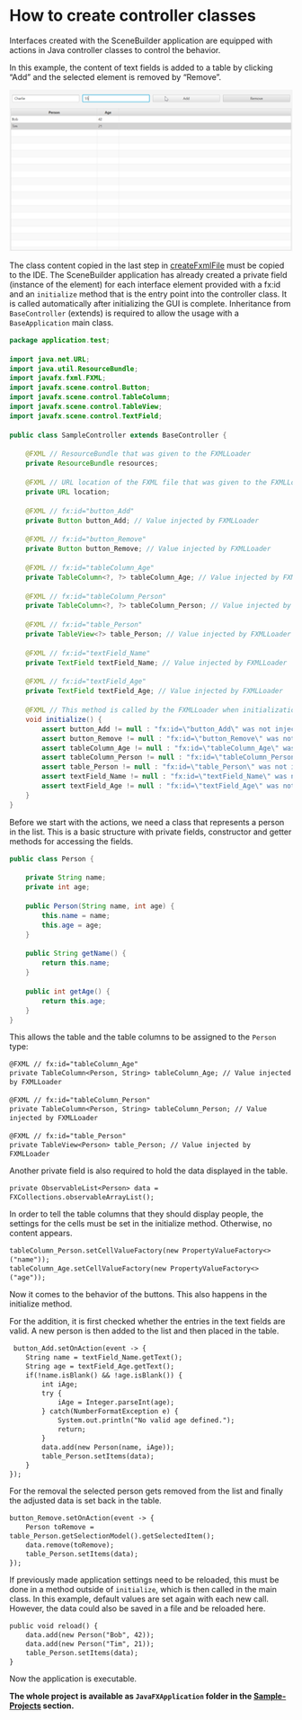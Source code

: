 # How to create controller classes

Interfaces created with the SceneBuilder application are equipped with actions in Java controller classes to control the behavior.

In this example, the content of text fields is added to a table by clicking “Add” and the selected element is removed by “Remove”.

![](img/SceneBuilder-fullApp.png)

The class content copied in the last step in [createFxmlFile](createFxmlFile.md) must be copied to the IDE. 
The SceneBuilder application has already created a private field (instance of the element) for
each interface element provided with a fx:id and an ``initialize`` method that is the entry point into the controller class.
It is called automatically after initializing the GUI is complete. Inheritance from ``BaseController`` (extends) 
is required to allow the usage with a ``BaseApplication`` main class.

```java
package application.test;

import java.net.URL;
import java.util.ResourceBundle;
import javafx.fxml.FXML;
import javafx.scene.control.Button;
import javafx.scene.control.TableColumn;
import javafx.scene.control.TableView;
import javafx.scene.control.TextField;

public class SampleController extends BaseController {

    @FXML // ResourceBundle that was given to the FXMLLoader
    private ResourceBundle resources;

    @FXML // URL location of the FXML file that was given to the FXMLLoader
    private URL location;

    @FXML // fx:id="button_Add"
    private Button button_Add; // Value injected by FXMLLoader

    @FXML // fx:id="button_Remove"
    private Button button_Remove; // Value injected by FXMLLoader

    @FXML // fx:id="tableColumn_Age"
    private TableColumn<?, ?> tableColumn_Age; // Value injected by FXMLLoader

    @FXML // fx:id="tableColumn_Person"
    private TableColumn<?, ?> tableColumn_Person; // Value injected by FXMLLoader

    @FXML // fx:id="table_Person"
    private TableView<?> table_Person; // Value injected by FXMLLoader

    @FXML // fx:id="textField_Name"
    private TextField textField_Name; // Value injected by FXMLLoader

    @FXML // fx:id="textField_Age"
    private TextField textField_Age; // Value injected by FXMLLoader

    @FXML // This method is called by the FXMLLoader when initialization is complete
    void initialize() {
        assert button_Add != null : "fx:id=\"button_Add\" was not injected: check your FXML file 'Sample.fxml'.";
        assert button_Remove != null : "fx:id=\"button_Remove\" was not injected: check your FXML file 'Sample.fxml'.";
        assert tableColumn_Age != null : "fx:id=\"tableColumn_Age\" was not injected: check your FXML file 'Sample.fxml'.";
        assert tableColumn_Person != null : "fx:id=\"tableColumn_Person\" was not injected: check your FXML file 'Sample.fxml'.";
        assert table_Person != null : "fx:id=\"table_Person\" was not injected: check your FXML file 'Sample.fxml'.";
        assert textField_Name != null : "fx:id=\"textField_Name\" was not injected: check your FXML file 'Sample.fxml'.";
        assert textField_Age != null : "fx:id=\"textField_Age\" was not injected: check your FXML file 'Sample.fxml'.";
    }
}

```

Before we start with the actions, we need a class that represents a person in the list. 
This is a basic structure with private fields, constructor and getter methods for accessing the fields.

```java
public class Person {

	private String name;
	private int age;
	
	public Person(String name, int age) {
		this.name = name;
		this.age = age;
	}
	
	public String getName() {
		return this.name;
	}
	
	public int getAge() {
		return this.age;
	}
}

```

This allows the table and the table columns to be assigned to the ``Person`` type:

```
@FXML // fx:id="tableColumn_Age"
private TableColumn<Person, String> tableColumn_Age; // Value injected by FXMLLoader

@FXML // fx:id="tableColumn_Person"
private TableColumn<Person, String> tableColumn_Person; // Value injected by FXMLLoader

@FXML // fx:id="table_Person"
private TableView<Person> table_Person; // Value injected by FXMLLoader
```

Another private field is also required to hold the data displayed in the table.

````
private ObservableList<Person> data = FXCollections.observableArrayList();
````

In order to tell the table columns that they should display people, the settings for the cells must be set in the initialize method. Otherwise, no content appears.

````
tableColumn_Person.setCellValueFactory(new PropertyValueFactory<>("name"));
tableColumn_Age.setCellValueFactory(new PropertyValueFactory<>("age"));
````

Now it comes to the behavior of the buttons. This also happens in the initialize method.

For the addition, it is first checked whether the entries in the text fields are valid. A new person is then added to the list and then placed in the table.

````
 button_Add.setOnAction(event -> { 
  	String name = textField_Name.getText();
  	String age = textField_Age.getText();
  	if(!name.isBlank() && !age.isBlank()) {
  		int iAge;
  		try {
  			iAge = Integer.parseInt(age);
  		} catch(NumberFormatException e) {
  			System.out.println("No valid age defined.");
  			return;
  		}
  		data.add(new Person(name, iAge));
  		table_Person.setItems(data);
  	}
});
````

For the removal the selected person gets removed from the list and finally the adjusted data is set back in the table.

````
button_Remove.setOnAction(event -> {
	Person toRemove = table_Person.getSelectionModel().getSelectedItem();
	data.remove(toRemove);
	table_Person.setItems(data);
});
````

If previously made application settings need to be reloaded, this must be done in a method outside of ``initialize``, 
which is then called in the main class. In this example, default values are set again with each new call. However,
the data could also be saved in a file and be reloaded here.

````
public void reload() {
	data.add(new Person("Bob", 42));
	data.add(new Person("Tim", 21));
	table_Person.setItems(data);
}
````

Now the application is executable. 

**The whole project is available as ``JavaFXApplication`` folder in the [Sample-Projects](https://github.com/LK-Test-Solutions/OpenTDK_Labs/tree/main/Sample-Projects) section.**